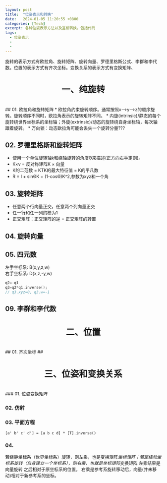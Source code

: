 ```yaml
---
layout: post
title:  "位姿表示和转换"
date:   2024-01-05 11:20:55 +0800
categories: [Tech]
excerpt: 各种位姿表示方法以及互相转换，包括代码
tags:
  - 位姿表示
  - 
  - 
---
```

<!-- 正如这本书的名字《高效C++》，这本书的目的在于提高C++编程能力，而不是入门C++。如果你刚接触C++，别的书更适合，例如《快速C++》(accelerated C++)。 -->

旋转的表示方式有欧拉角、旋转矩阵、旋转向量、罗德里格斯公式、李群和李代数。位置的表示方式有齐次坐标。变换关系的表示方式有变换矩阵、


# <center>一、纯旋转

<br /> 
## 01. 欧拉角和旋转矩阵
* 欧拉角约束旋转顺序。通常按照x-->y-->z的顺序旋转。旋转顺序不同时，欧拉角表示的旋转矩阵不同。
* 内旋(intrinsic)/静态的每个旋转绕世界坐标系的坐标轴；外旋(extrinsic)/动态的旋转绕自身坐标轴，每次轴跟着旋转。
* 万向锁：动态欧拉角可能会丢失一个旋转分量???



## 02. 罗德里格斯和旋转矩阵
* 使用一个单位旋转轴k和绕轴旋转的角度Θ来描述(正方向右手定则)。
* K×v = 反对称矩阵K × 向量
* K的二范数 = KTK的最大特征值 = K的平凡数
* R = I + sinΘK + (1-cosΘ)K^2,参数为xyz和一个角


## 03. 旋转矩阵
* 任意两个行向量正交，任意两个列向量正交
* 任一行和任一列的模为1
* 正交矩阵：正交矩阵的逆 = 正交矩阵的转置

## 04. 旋转向量

## 05. 四元数
左手坐标系: B(x,y,z,w)<br />
右手坐标系: D(x,z,-y,w)

```C++
q2=-q1
q3=q2*q1.inverse();
// q3.xyz=0, q3.w=-1
```

## 09. 李群和李代数

# <center>二、位置

<br/>
## 01. 齐次坐标
## 

# <center>三、位姿和变换关系
<br/>
### 01. 位姿变换矩阵

### 02. 仿射

### 03. 平面方程
```
[a' b' c' d'] = [a b c d] * [T].inverse()
```

### 04. 
若绕静坐标系（世界坐标系）旋转，则左乘，也是变换矩阵*坐标矩阵；若是绕动坐标系旋转（自身建立一个坐标系），则右乘，也就是坐标矩阵*变换矩阵 左乘结果是 向量旋转 之后相对于原坐标系的位置， 右乘是参考系旋转移动后，向量(并未移动)相对于新参考系的坐标。


